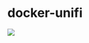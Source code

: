 # docker-unifi

[![](https://images.microbadger.com/badges/image/mcfio/unifi.svg)](https://microbadger.com/images/mcfio/unifi "Get your own image badge on microbadger.com")